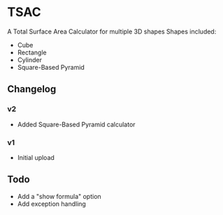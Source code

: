 # TSAC
A Total Surface Area Calculator for multiple 3D shapes
Shapes included:
- Cube
- Rectangle
- Cylinder
- Square-Based Pyramid


## Changelog

### v2
-  Added Square-Based Pyramid calculator

### v1
- Initial upload

## Todo
- Add a "show formula" option
- Add exception handling
